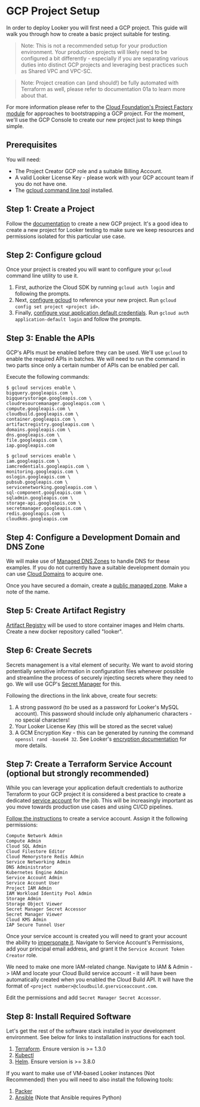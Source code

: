 # GCP Project Setup

In order to deploy Looker you will first need a GCP project. This guide will walk you through how to create a basic project suitable for testing.

> Note: This is not a recommended setup for your production environment. Your production projects will likely need to be configured a bit differently - especially if you are separating various duties into distinct GCP projects and leveraging best practices such as Shared VPC and VPC-SC.

> Note: Project creation can (and should!) be fully automated with Terraform as well, please refer to documentation 01a to learn more about that.

For more information please refer to the [Cloud Foundation's Project Factory module](https://registry.terraform.io/modules/terraform-google-modules/project-factory/google/latest) for approaches to bootstrapping a GCP project. For the moment, we'll use the GCP Console to create our new project just to keep things simple.

## Prerequisites

You will need:
- The Project Creator GCP role and a suitable Billing Account.
- A valid Looker License Key - please work with your GCP account team if you do not have one.
- The [gcloud command line tool](https://cloud.google.com/sdk/docs/install) installed.

## Step 1: Create a Project

Follow the [documentation](https://cloud.google.com/resource-manager/docs/creating-managing-projects#console) to create a new GCP project.
It's a good idea to create a new project for Looker testing to make sure we keep resources and permissions isolated for this particular use case.

## Step 2: Configure gcloud

Once your project is created you will want to configure your `gcloud` command line utility to use it.

1. First, authorize the Cloud SDK by running `gcloud auth login` and following the prompts.
2. Next, [configure gcloud](https://cloud.google.com/sdk/gcloud/reference/config/set) to reference your new project.
   Run `gcloud config set project <project id>`.
3. Finally, [configure your application default credentials](https://cloud.google.com/sdk/gcloud/reference/auth/application-default/login).
   Run `gcloud auth application-default login` and follow the prompts.

## Step 3: Enable the APIs

GCP's APIs must be enabled before they can be used. We'll use `gcloud` to enable the required APIs in batches. We will need to run the command in two parts since only a certain number of APIs can be enabled per call.

Execute the following commands:

```
$ gcloud services enable \
bigquery.googleapis.com \
bigquerystorage.googleapis.com \
cloudresourcemanager.googleapis.com \
compute.googleapis.com \
cloudbuild.googleapis.com \
container.googleapis.com \
artifactregistry.googleapis.com \
domains.googleapis.com \
dns.googleapis.com \
file.googleapis.com \
iap.googleapis.com
```

```
$ gcloud services enable \
iam.googleapis.com \
iamcredentials.googleapis.com \
monitoring.googleapis.com \
oslogin.googleapis.com \
pubsub.googleapis.com \
servicenetworking.googleapis.com \
sql-component.googleapis.com \
sqladmin.googleapis.com \
storage-api.googleapis.com \
secretmanager.googleapis.com \
redis.googleapis.com \
cloudkms.googleapis.com
```

## Step 4: Configure a Development Domain and DNS Zone

We will make use of [Managed DNS Zones](https://cloud.google.com/dns/docs/zones) to handle DNS for these examples. If you do not currently have a suitable development domain you can use [Cloud Domains](https://cloud.google.com/domains/docs/overview) to acquire one.

Once you have secured a domain, create a [public managed zone](https://cloud.google.com/dns/docs/zones#create-pub-zone).
Make a note of the name.

## Step 5: Create Artifact Registry

[Artifact Registry](https://cloud.google.com/artifact-registry/docs/repositories/create-repos#create) will be used to store container images and Helm charts. Create a new docker repository called "looker".

## Step 6: Create Secrets

Secrets management is a vital element of security. We want to avoid storing potentially sensitive information in configuration files whenever possible and streamline the process of securely injecting secrets where they need to go. We will use GCP's [Secret Manager](https://cloud.google.com/secret-manager/docs/creating-and-accessing-secrets) for this.

Following the directions in the link above, create four secrets:

1. A strong password (to be used as a password for Looker's MySQL account). This password should include only alphanumeric characters - no special characters!
2. Your Looker License Key (this will be stored as the secret value)
3. A GCM Encryption Key - this can be generated by running the command `openssl rand -base64 32`. See Looker's [encryption documentation](https://docs.looker.com/setup-and-management/on-prem-mgmt/migrating-encryption#generating_a_cmk) for more details.

## Step 7: Create a Terraform Service Account (optional but strongly recommended)

While you can leverage your application default credentials to authorize Terraform to your GCP project it is considered a best practice to create a dedicated [service account](https://cloud.google.com/iam/docs/service-accounts) for the job. This will be increasingly important as you move towards production use cases and using CI/CD pipelines.

[Follow the instructions](https://cloud.google.com/iam/docs/creating-managing-service-accounts#creating) to create a service account. Assign it the following permissions:

```
Compute Network Admin
Compute Admin
Cloud SQL Admin
Cloud Filestore Editor
Cloud Memorystore Redis Admin
Service Networking Admin
DNS Administrator
Kubernetes Engine Admin
Service Account Admin
Service Account User
Project IAM Admin
IAM Workload Identity Pool Admin
Storage Admin
Storage Object Viewer
Secret Manager Secret Accessor
Secret Manager Viewer
Cloud KMS Admin
IAP Secure Tunnel User
```

Once your service account is created you will need to grant your account the ability to [impersonate it](https://cloud.google.com/iam/docs/impersonating-service-accounts#impersonate-sa-level). Navigate to Service Account's Permissions, add your principal email address, and grant it the `Service Account Token Creator` role.

We need to make one more IAM-related change. Navigate to IAM & Admin -> IAM and locate your Cloud Build service account - it will have been automatically created when you enabled the Cloud Build API. It will have the format of `<project number>@cloudbuild.gserviceaccount.com`.

Edit the permissions and add `Secret Manager Secret Accessor`.


## Step 8: Install Required Software

Let's get the rest of the software stack installed in your development environment. See below for links to installation instructions for each tool.

1. [Terraform](https://learn.hashicorp.com/tutorials/terraform/install-cli). Ensure version is >= 1.3.0
2. [Kubectl](https://kubernetes.io/docs/tasks/tools/)
3. [Helm](https://helm.sh/docs/intro/install/). Ensure version is >= 3.8.0

If you want to make use of VM-based Looker instances (Not Recommended) then you will need to also install the following tools:

1. [Packer](https://learn.hashicorp.com/tutorials/packer/get-started-install-cli)
2. [Ansible](https://docs.ansible.com/ansible/latest/installation_guide/index.html) (Note that Ansible requires Python)